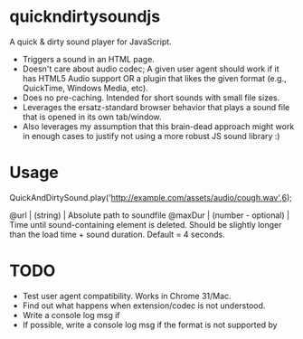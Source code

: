 quickndirtysoundjs
==================

A quick & dirty sound player for JavaScript.

* Triggers a sound in an HTML page.
* Doesn't care about audio codec; A given user agent should work if it has HTML5 Audio support OR
  a plugin that likes the given format (e.g., QuickTime, Windows Media, etc).
* Does no pre-caching. Intended for short sounds with small file sizes.
* Leverages the ersatz-standard browser behavior that plays a sound file that is opened in its
  own tab/window.
* Also leverages my assumption that this brain-dead approach might work in enough cases
  to justify not using a more robust JS sound library :)
  

Usage
=====

  QuickAndDirtySound.play('http://example.com/assets/audio/cough.wav',6);

@url | (string) | Absolute path to soundfile
@maxDur | (number - optional) | Time until sound-containing element is deleted. Should be slightly longer than the load time + sound duration. Default = 4 seconds.

  
  
TODO
====

* Test user agent compatibility. Works in Chrome 31/Mac. 
* Find out what happens when extension/codec is not understood. 
* Write a console log msg if <audio> not supported.
* If possible, write a console log msg if the format is not supported by <audio> OR any plugins.
